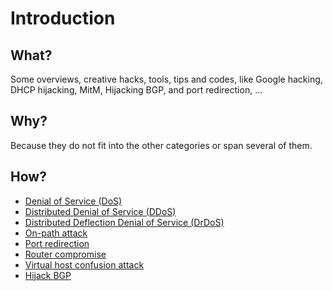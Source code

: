 # Introduction

## What?

Some overviews, creative hacks, tools, tips and codes, like Google hacking, DHCP hijacking, MitM, Hijacking BGP, and 
port redirection, ...

## Why?

Because they do not fit into the other categories or span several of them.

## How?

* [Denial of Service (DoS)](../internet/dos.md)
* [Distributed Denial of Service (DDoS)](../internet/ddos.md)
* [Distributed Deflection Denial of Service (DrDoS)](../internet/drdos.md)
* [On-path attack](mitm.md)
* [Port redirection](port-redirection.md)
* [Router compromise](router.md)
* [Virtual host confusion attack](host-confusion.md)
* [Hijack BGP](hijack-bgp.md)
